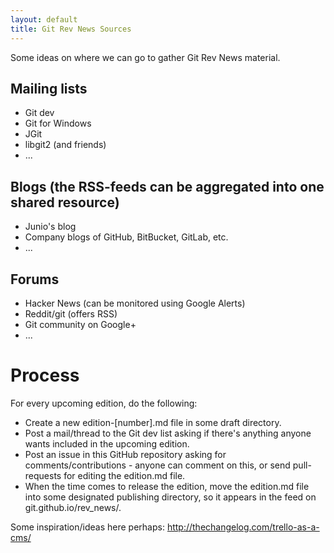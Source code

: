 ```yaml
---
layout: default
title: Git Rev News Sources
---
```


Some ideas on where we can go to gather Git Rev News material.

## Mailing lists

* Git dev
* Git for Windows
* JGit 
* libgit2 (and friends)
* ...

## Blogs (the RSS-feeds can be aggregated into one shared resource)

* Junio's blog
* Company blogs of GitHub, BitBucket, GitLab, etc.
* ...

## Forums

* Hacker News (can be monitored using Google Alerts)
* Reddit/git (offers RSS)
* Git community on Google+
* ...

# Process

For every upcoming edition, do the following:

* Create a new edition-[number].md file in some draft directory.
* Post a mail/thread to the Git dev list asking if
  there's anything anyone wants included in the upcoming edition.
* Post an issue in this GitHub repository asking for 
  comments/contributions - anyone can comment on this, or send pull-
  requests for editing the edition.md file.
* When the time comes to release the edition, move the edition.md file
  into some designated publishing directory, so it appears in
  the feed on git.github.io/rev_news/.

Some inspiration/ideas here perhaps: http://thechangelog.com/trello-as-a-cms/
